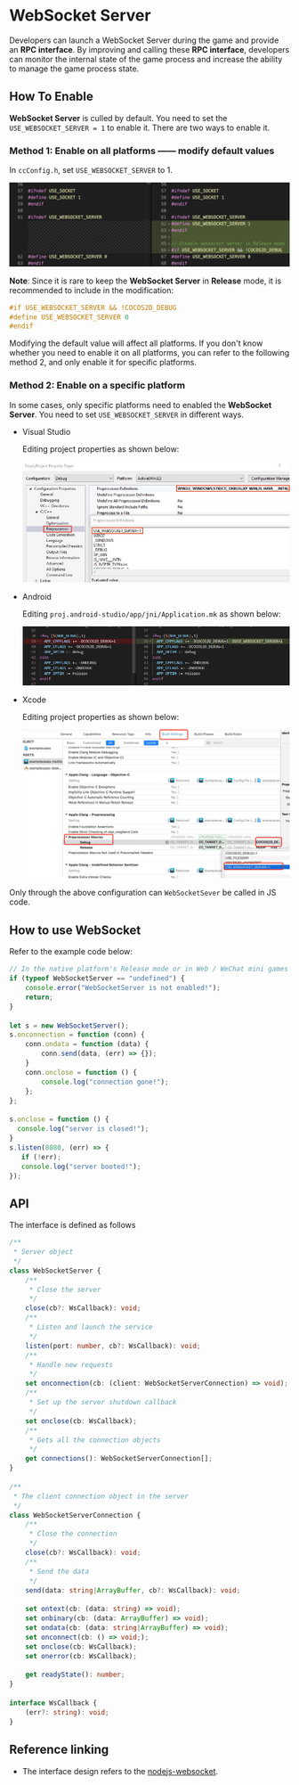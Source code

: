 # WebSocket Server

Developers can launch a WebSocket Server during the game and provide an **RPC interface**. By improving and calling these **RPC interface**, developers can monitor the internal state of the game process and increase the ability to manage the game process state.

## How To Enable

**WebSocket Server** is culled by default. You need to set the `USE_WEBSOCKET_SERVER = 1` to enable it. There are two ways to enable it.

### Method 1: Enable on all platforms —— modify default values

In `ccConfig.h`, set `USE_WEBSOCKET_SERVER` to 1.

![edit-ccconfig](./websocket-server/edit-ccConfig-h2.png)

**Note**: Since it is rare to keep the **WebSocket Server** in **Release** mode, it is recommended to include in the modification:

```c++
#if USE_WEBSOCKET_SERVER && !COCOS2D_DEBUG
#define USE_WEBSOCKET_SERVER 0
#endif
``` 

Modifying the default value will affect all platforms. If you don't know whether you need to enable it on all platforms, you can refer to the following method 2, and only enable it for specific platforms.

### Method 2: Enable on a specific platform

In some cases, only specific platforms need to enabled the **WebSocket Server**. You need to set `USE_WEBSOCKET_SERVER` in different ways.

- Visual Studio

  Editing project properties as shown below:

  ![edit vs](./websocket-server/edit-vs-origin.jpg)

- Android

  Editing `proj.android-studio/app/jni/Application.mk` as shown below:

  ![edit-application-mk](./websocket-server/edit-application-mk2.png)

- Xcode

  Editing project properties as shown below:

  ![edit-xcode](./websocket-server/edit-xcode-property.jpg)

Only through the above configuration can `WebSocketSever` be called in JS code.

## How to use WebSocket

Refer to the example code below:

```js
// In the native platform's Release mode or in Web / WeChat mini games and other platforms, WebSocketServer may not be defined
if (typeof WebSocketServer == "undefined") {
    console.error("WebSocketServer is not enabled!");
    return;
}

let s = new WebSocketServer();
s.onconnection = function (conn) {
    conn.ondata = function (data) {
        conn.send(data, (err) => {});
    }
    conn.onclose = function () {
        console.log("connection gone!");
    };
};

s.onclose = function () {
  console.log("server is closed!");
}
s.listen(8080, (err) => {
   if (!err);
   console.log("server booted!");
});
```

## API

The interface is defined as follows

```typescript
/**
 * Server object
 */
class WebSocketServer {
    /**
     * Close the server
     */
    close(cb?: WsCallback): void;
    /**
     * Listen and launch the service
     */
    listen(port: number, cb?: WsCallback): void;
    /**
     * Handle new requests
     */
    set onconnection(cb: (client: WebSocketServerConnection) => void);
    /**
     * Set up the server shutdown callback
     */
    set onclose(cb: WsCallback);
    /**
     * Gets all the connection objects
     */
    get connections(): WebSocketServerConnection[];
}

/**
 * The client connection object in the server
 */
class WebSocketServerConnection {
    /**
     * Close the connection
     */
    close(cb?: WsCallback): void;
    /**
     * Send the data
     */
    send(data: string|ArrayBuffer, cb?: WsCallback): void;

    set ontext(cb: (data: string) => void);
    set onbinary(cb: (data: ArrayBuffer) => void);
    set ondata(cb: (data: string|ArrayBuffer) => void);
    set onconnect(cb: () => void;);
    set onclose(cb: WsCallback);
    set onerror(cb: WsCallback);

    get readyState(): number;
}

interface WsCallback {
    (err?: string): void;
} 
```

## Reference linking

- The interface design refers to the [nodejs-websocket](https://www.npmjs.com/package/nodejs-websocket#server).
